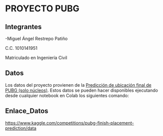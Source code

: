 # PROYECTO PUBG

## Integrantes
-Miguel Ángel Restrepo Patiño

 C.C. 1010141951

 Matriculado en Ingeniería Civil

## Datos
Los datos del proyecto provienen de la [Predicción de ubicación final de PUBG (solo núcleos)](https://www.kaggle.com/competitions/pubg-finish-placement-prediction/overview). 
Estos datos se pueden hacer disponibles ejecutando desde cualquier notebook en Colab los siguientes comando: 

## Enlace_Datos
https://www.kaggle.com/competitions/pubg-finish-placement-prediction/data
